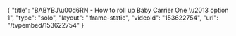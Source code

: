 {
    "title": "BABYBJ\u00d6RN - How to roll up Baby Carrier One \u2013 option 1",
    "type": "solo",
    "layout": "iframe-static",
    "videoId": "153622754",
    "url": "\/tvpembed\/153622754"
}